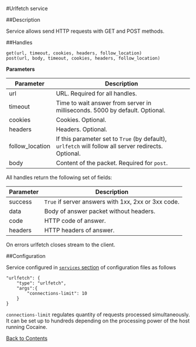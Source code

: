 #Urlfetch service

##Description

Service allows send HTTP requests with GET and POST methods.

##Handles

```
get(url, timeout, cookies, headers, follow_location)
post(url, body, timeout, cookies, headers, follow_location)
```

**Parameters**

|**Parameter**|**Description**|
|-------------|---------------|
|url|URL. Required for all handles.|
|timeout|Time to wait answer from server in milliseconds. 5000 by default. Optional.|
|cookies|Cookies. Optional.|
|headers|Headers. Optional.|
|follow_location|If this parameter set to `True` (by default), `urlfetch` will follow all server redirects. Optional.|
|body|Content of the packet. Required for `post`.|


All handles return the following set of fields:

|**Parameter**|**Description**|
|-------------|---------------|
|success|`True` if server answers with 1xx, 2xx or 3xx code.|
|data|Body of answer packet without headers.|
|code|HTTP code of answer.|
|headers|HTTP headers of answer.|

On errors urlfetch closes stream to the client.

##Configuration

Service configured in [`services` section](../maintenance_server_configuration.md#services) of configuration files as follows

```
"urlfetch": {
    "type": "urlfetch",
    "args":{
    	"connections-limit": 10
	}
}
```

`connections-limit` regulates quantity of requests processed simultaneously. It can be set up to hundreds depending on the processing power of the host running Cocaine.

[Back to Contents](../contents.md)
